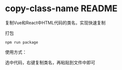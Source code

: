 # copy-class-name README

复制Vue和React中HTML代码的类名，实现快速复制

打包

```
npm run package
```

使用方式：

选中代码，右键复制类名，再粘贴到文件中即可